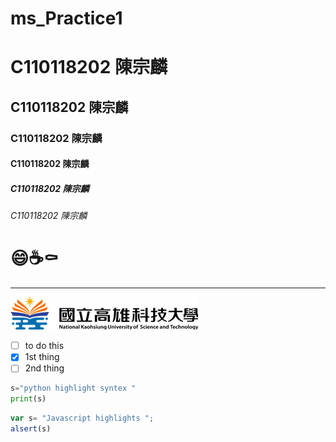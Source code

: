 # ms_Practice1
# C110118202 陳宗麟
## C110118202 陳宗麟
### C110118202 陳宗麟
#### C110118202 陳宗麟 
##### C110118202 陳宗麟
###### C110118202 陳宗麟

# 😄☕⚰️

----

![NKUST](logo.png "NKUST")

- [ ] to do this
- [x] 1st thing
- [ ] 2nd thing

```python
s="python highlight syntex "
print(s)
```

```js
var s= "Javascript highlights ";
alsert(s)
```



